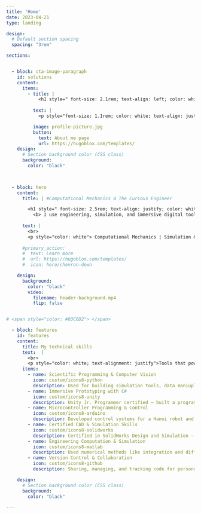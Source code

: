 ```yaml
---
title: 'Home'
date: 2023-04-21
type: landing

design:
  # Default section spacing
  spacing: "3rem"

sections:


  - block: cta-image-paragraph
    id: solutions
    content:
      items:
        - title: |
            <h1 style=" font-size: 2.1rem; text-align: left; color: white"> Innovation begins with <span style="color: #03C6D2"> curiosity </span> </h1> 
         
          text: |
            <p style="font-size: 1.1rem; color: white; text-align: justify"> I am Daniel Ospina Pajoy — a creative engineer passionate about merging physical systems with digital intelligence. I believe in the power of continuous learning and in the role of engineers as change-makers in today’s fast-paced technological landscape. By focusing on innovation, research, and emerging tools, I aim to create transformative impact. </p>

          image: profile-picture.jpg
          button:
            text: About me page
            url: https://hugoblox.com/templates/
    design:
      # Section background color (CSS class)
      background:
        color: "black"
        


  - block: hero
    content:
      title: | #Computational Mechanics 4 The Curious Engineer

        <h1 style=" font-size: 2.5rem; text-align: justify; color: white">
          <b> I use engineering, simulation, and immersive digital tools to build <span style="color: #03C6D2">meaningful solutions</span> that bring ideas to life through tech. </b> </h1> 
        
      text: |
        <br>
        <p style="color: white"> Computational Mechanics | Simulation & Digital Twins | Automation | AI/ML Explorer | Python & Unity Developer </p>
      
      #primary_action:
      #  text: Learn more
      #  url: https://hugoblox.com/templates/
      #  icon: hero/chevron-down

    design:
      background:
        color: "black"
        video:
          filename: header-background.mp4
          flip: false


# <span style="color: #03C6D2"> </span> 

  - block: features
    id: features
    content:
      title: My technical skills
      text:  |
        <br>
        <p style="color: white; text-alignment: justify">Tools that power my work — from rapid prototyping to simulation and interactive tech. </p>
      items:
        - name: Scientific Programming & Computer Vision
          icon: custom/icons8-python
          description: Used for building simulation tools, data maniuplation, and training vision models with YOLO and OpenCV.
        - name: Immersive Prototyping with C#
          icon: custom/icons8-unity
          description: Unity Jr. Programmer certified — built a programmable conveyor belt prototype using C# and logic-based control.
        - name: Microcontroller Programming & Control
          icon: custom/icons8-arduino
          description: Developed control systems for a Hanoi robot and mini conveyor belt — connecting code to real-world machines.
        - name: Certified CAD & Simulation Skills
          icon: custom/icons8-solidworks
          description: Certified in SolidWorks Design and Simulation — skilled in 3D modeling and FEA for engineering applications.
        - name: Engineering Computation & Simulation
          icon: custom/icons8-matlab
          description: Used numerical methods like integration and differentiation to solve differential equations and simulate complex engineering problems.
        - name: Version Control & Collaboration
          icon: custom/icons8-github
          description: Sharing, managing, and tracking code for personal and team-based projects.

    design:
      # Section background color (CSS class)
      background:
        color: "black"

---
```

